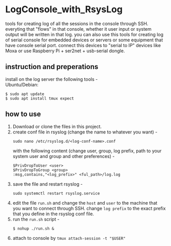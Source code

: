 # LogConsole_with_RsysLog
tools for creating log of all the sessions in the console through SSH. everyting that "flows" in that console, whether it user input or system output will be written in that log. you can also use this tools for creating log of serial console for embedded devices or servers or some equipment that have console serial port. connect this devices to "serial to IP" devices like Moxa or use Raspberry Pi + ser2net + usb-serial dongle.

## instruction and preperations
install on the log server the following tools - <br>
Ubuntu/Debian:<br>
```
$ sudo apt update
$ sudo apt install tmux expect
```

## how to use
1. Download or clone the files in this project.
2. create conf file in rsyslog (change the name to whatever you want) - <br>
    ```
    sudo nano /etc/rsyslog.d/<log-conf-name>.conf
    ```
   with the following content (change user, group, log prefix, path to your system user and group and other preferences) - <br>
   ```
   $PrivDropToUser <user>
   $PrivDropToGroup <group>
   :msg,contains,"<log_prefix>" <ful_path>/log.log
   ```
3. save the file and restart rsyslog - <br>
   ```
   sudo systemctl restart rsyslog.service
   ```
4. edit the file ```run.sh``` and change the ```host``` and ```user``` to the machine that you want to connect through SSH.
   change ```log prefix``` to the exact prefix that you define in the rsyslog conf file.
5. run the ```run.sh``` script - 
   ```
   $ nohup ./run.sh &
   ```
6. attach to console by ```tmux attach-session -t "$USER"```

